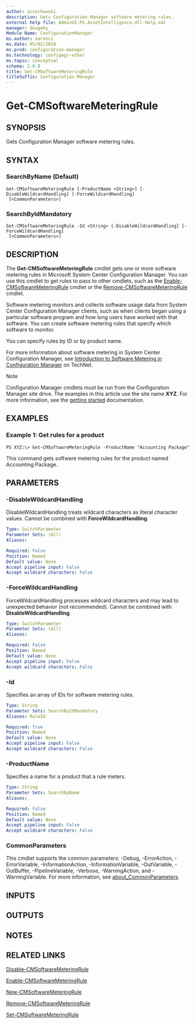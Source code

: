 ```yaml
---
author: aczechowski
description: Gets Configuration Manager software metering rules.
external help file: AdminUI.PS.AssetIntelligence.dll-Help.xml
manager: dougeby
Module Name: ConfigurationManager
ms.author: aaroncz
ms.date: 05/02/2019
ms.prod: configuration-manager
ms.technology: configmgr-other
ms.topic: conceptual
schema: 2.0.0
title: Get-CMSoftwareMeteringRule
titleSuffix: Configuration Manager
---
```


# Get-CMSoftwareMeteringRule

## SYNOPSIS
Gets Configuration Manager software metering rules.

## SYNTAX

### SearchByName (Default)
```
Get-CMSoftwareMeteringRule [-ProductName <String>] [-DisableWildcardHandling] [-ForceWildcardHandling]
 [<CommonParameters>]
```

### SearchByIdMandatory
```
Get-CMSoftwareMeteringRule -Id <String> [-DisableWildcardHandling] [-ForceWildcardHandling]
 [<CommonParameters>]
```

## DESCRIPTION
The **Get-CMSoftwareMeteringRule** cmdlet gets one or more software metering rules in Microsoft System Center Configuration Manager.
You can use this cmdlet to get rules to pass to other cmdlets, such as the [Enable-CMSoftwareMeteringRule](Enable-CMSoftwareMeteringRule.md) cmdlet or the [Remove-CMSoftwareMeteringRule](Remove-CMSoftwareMeteringRule.md) cmdlet.

Software metering monitors and collects software usage data from System Center Configuration Manager clients, such as when clients began using a particular software program and how long users have worked with that software.
You can create software metering rules that specify which software to monitor.

You can specify rules by ID or by product name.

For more information about software metering in System Center Configuration Manager, see [Introduction to Software Metering in Configuration Manager](http://go.microsoft.com/fwlink/?LinkId=268432) on TechNet.

> [!NOTE]
> Configuration Manager cmdlets must be run from the Configuration Manager site drive.
> The examples in this article use the site name **XYZ**. For more information, see the
> [getting started](/powershell/sccm/overview) documentation.

## EXAMPLES

### Example 1: Get rules for a product
```
PS XYZ:\> Get-CMSoftwareMeteringRule -ProductName "Accounting Package"
```

This command gets software metering rules for the product named Accounting Package.

## PARAMETERS

### -DisableWildcardHandling
DisableWildcardHandling treats wildcard characters as literal character values. Cannot be combined with **ForceWildcardHandling**.

```yaml
Type: SwitchParameter
Parameter Sets: (All)
Aliases:

Required: False
Position: Named
Default value: None
Accept pipeline input: False
Accept wildcard characters: False
```

### -ForceWildcardHandling
ForceWildcardHandling processes wildcard characters and may lead to unexpected behavior (not recommended). Cannot be combined with **DisableWildcardHandling**.

```yaml
Type: SwitchParameter
Parameter Sets: (All)
Aliases:

Required: False
Position: Named
Default value: None
Accept pipeline input: False
Accept wildcard characters: False
```

### -Id
Specifies an array of IDs for software metering rules.

```yaml
Type: String
Parameter Sets: SearchByIdMandatory
Aliases: RuleId

Required: True
Position: Named
Default value: None
Accept pipeline input: False
Accept wildcard characters: False
```

### -ProductName
Specifies a name for a product that a rule meters.

```yaml
Type: String
Parameter Sets: SearchByName
Aliases:

Required: False
Position: Named
Default value: None
Accept pipeline input: False
Accept wildcard characters: False
```

### CommonParameters
This cmdlet supports the common parameters: -Debug, -ErrorAction, -ErrorVariable, -InformationAction, -InformationVariable, -OutVariable, -OutBuffer, -PipelineVariable, -Verbose, -WarningAction, and -WarningVariable. For more information, see [about_CommonParameters](http://go.microsoft.com/fwlink/?LinkID=113216).

## INPUTS

## OUTPUTS

## NOTES

## RELATED LINKS

[Disable-CMSoftwareMeteringRule](Disable-CMSoftwareMeteringRule.md)

[Enable-CMSoftwareMeteringRule](Enable-CMSoftwareMeteringRule.md)

[New-CMSoftwareMeteringRule](New-CMSoftwareMeteringRule.md)

[Remove-CMSoftwareMeteringRule](Remove-CMSoftwareMeteringRule.md)

[Set-CMSoftwareMeteringRule](Set-CMSoftwareMeteringRule.md)


